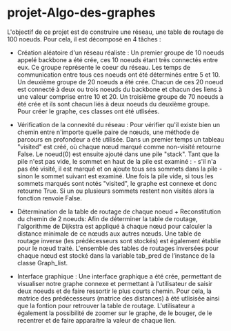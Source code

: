 # projet-Algo-des-graphes

L'objectif de ce projet est de construire une réseau, une table de routage de 100 noeuds. 
Pour cela, il est décomposé en 4 tâches : 

- Création aléatoire d'un réseau réaliste :
Un premier groupe de 10 noeuds appelé backbone a été crée, ces 10 noeuds étant très connectés entre eux. Ce groupe représente le coeur du réseau. Les temps de communication entre tous ces noeuds ont été déterminés entre 5 et 10. Un deuxième groupe de 20 noeuds a été crée. Chacun de ces 20 noeud est connecté à deux ou trois noeuds du backbone et chacun des liens à une valeur comprise entre 10 et 20. Un troisième groupe de 70 noeuds a été crée et ils sont chacun liés à deux noeuds du deuxième groupe.
Pour créer le graphe, ces classes ont été utlisées.

- Vérification de la connexité du réseau : 
   Pour vérifier qu'il existe bien un chemin entre n'importe quelle paire de nœuds, une méthode de parcours en profondeur a été utilisée. Dans un premier temps un tableau "visited" est créé, où chaque nœud marqué comme non-visité retourne False. Le noeud(0) est ensuite ajouté dans une pile "stack". Tant que la pile n'est pas vide, le sommet en haut de la pile est examiné : - s'il n'a pas été visité, il est marqué et on ajoute tous ses sommets dans la pile - sinon le sommet suivant est examiné. Une fois la pile vide, si tous les sommets marqués sont notés "visited", le graphe est connexe et donc retourne True. Si un ou plusieurs sommets restent non visités alors la fonction renvoie False.

- Détermination de la table de routage de chaque noeud + Reconstitution du chemin de 2 noeuds:
    Afin de déterminer la table de routage, l'algorithme de Dijkstra est appliqué à chaque nœud pour calculer la distance minimale de ce nœuds aux autres nœuds. Une table de routage inverse (les prédécesseurs sont stockés) est également établie pour le nœud traité. L'ensemble des tables de routages inversées pour chaque nœud est stocké dans la variable tab_pred de l’instance de la classe Graph_list.

    
- Interface graphique :
     Une interface graphique a été crée, permettant de visualiser notre graphe connexe et permettant à l'utilisateur de saisir deux noeuds et de faire ressortir le plus courts chemin. Pour cela, la matrice des prédécesseurs (matrice des distances) à été utlisisée ainsi que la fontion pour retrouver la table de routage. L'utilisateur a également la possibilité de zoomer sur le graphe, de le bouger, de le recentrer et de faire apparaitre la valeur de chaque lien.
